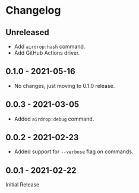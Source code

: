 # Changelog

## Unreleased

- Add `airdrop:hash` command.
- Add GitHub Actions driver.

## 0.1.0 - 2021-05-16

- No changes, just moving to 0.1.0 release.

## 0.0.3 - 2021-03-05

- Added `airdrop:debug` command.

## 0.0.2 - 2021-02-23

- Added support for `--verbose` flag on commands.

## 0.0.1 - 2021-02-22

Initial Release